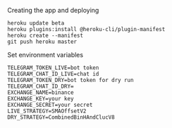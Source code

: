 Creating the app and deploying
```shell
heroku update beta
heroku plugins:install @heroku-cli/plugin-manifest
heroku create --manifest
git push heroku master
```

Set environment variables
```
TELEGRAM_TOKEN_LIVE=bot token
TELEGRAM_CHAT_ID_LIVE=chat id
TELEGRAM_TOKEN_DRY=bot token for dry run
TELEGRAM_CHAT_ID_DRY=
EXCHANGE_NAME=binance
EXCHANGE_KEY=your key
EXCHANGE_SECRET=your secret
LIVE_STRATEGY=SMAOffsetV2
DRY_STRATEGY=CombinedBinHAndClucV8
```
